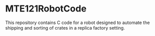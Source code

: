 # MTE121RobotCode
This repository contains C code for a robot designed to automate the shipping and sorting of crates in a replica factory setting.
